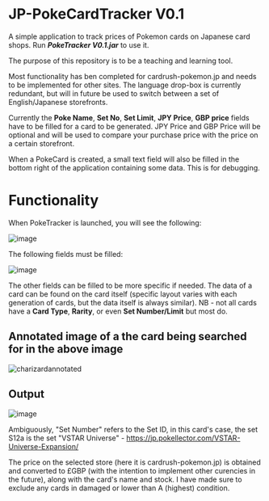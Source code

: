 # JP-PokeCardTracker V0.1

A simple application to track prices of Pokemon cards on Japanese card shops. Run ***PokeTracker V0.1.jar*** to use it.

The purpose of this repository is to be a teaching and learning tool.

Most functionality has ben completed for cardrush-pokemon.jp and needs to be implemented for other sites. The language drop-box is currently redundant, but will in future be used to switch between a set of English/Japanese storefronts.

Currently the **Poke Name**, **Set No**, **Set Limit**, **JPY Price**, **GBP price** fields have to be filled for a card to be generated. JPY Price and GBP Price will be optional and will be used to compare your purchase price with the price on a certain storefront.

When a PokeCard is created, a small text field will also be filled in the bottom right of the application containing some data. This is for debugging.

# Functionality

When PokeTracker is launched, you will see the following:

![image](https://github.com/degirmencidavid/JP-PokeCardTracker/assets/101801691/fc72f078-17f2-4aba-9ccb-95c159795fdb)

The following fields must be filled:

![image](https://github.com/degirmencidavid/JP-PokeCardTracker/assets/101801691/6ab101e9-f5a1-4e6d-ae1c-260e65dc54f9)

The other fields can be filled to be more specific if needed. The data of a card can be found on the card itself (specific layout varies with each generation of cards, but the data itself is always similar).
NB - not all cards have a **Card Type**, **Rarity**, or even **Set Number/Limit** but most do.

## Annotated image of a the card being searched for in the above image

![charizardannotated](https://github.com/degirmencidavid/JP-PokeCardTracker/assets/101801691/004aa5f6-3600-4e55-be65-2fceff3baad3)

## Output

![image](https://github.com/degirmencidavid/JP-PokeCardTracker/assets/101801691/88b11274-79aa-4df5-a392-6830dda03b68)

Ambiguously, "Set Number" refers to the Set ID, in this card's case, the set S12a is the set "VSTAR Universe" - https://jp.pokellector.com/VSTAR-Universe-Expansion/

The price on the selected store (here it is cardrush-pokemon.jp) is obtained and converted to £GBP (with the intention to implement other curencies in the future), along with the card's name and stock. I have made sure to exclude any cards in damaged or lower than A (highest) condition.

